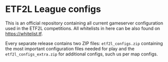 # ETF2L League configs

This is an official repository containing all current gameserver configuration used in the ETF2L competitions. All whitelists in here can be also found on https://whitelist.tf.

Every separate release contains two ZIP files: `etf2l_configs.zip` containing the most important configuration files needed for play and the `etf2l_configs_extra.zip` for additional configs, such us per map configs.
